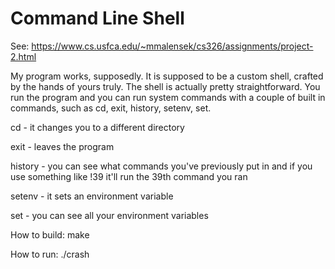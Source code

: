 # Command Line Shell

See: https://www.cs.usfca.edu/~mmalensek/cs326/assignments/project-2.html

My program works, supposedly. It is supposed to be a custom shell, crafted by the hands of yours truly. The shell is actually pretty straightforward. You run the program and you can run system commands with a couple of built in commands, such as cd, exit, history, setenv, set.

cd - it changes you to a different directory

exit - leaves the program

history - you can see what commands you've previously put in and if you use something like !39 it'll run the 39th command you ran

setenv - it sets an environment variable

set - you can see all your environment variables


How to build: make

How to run: ./crash
